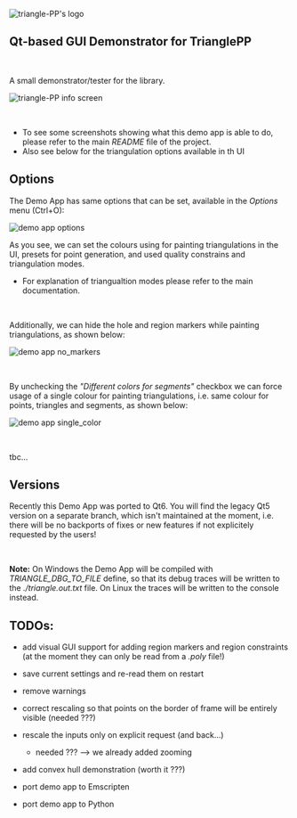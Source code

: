 ![triangle-PP's logo](../triangle-PP-sm.jpg) 
<!-- img src="../triangle-PP-sm.jpg" alt="triangle-PP's logo" width="160"/ -->
## Qt-based GUI Demonstrator for TrianglePP
<br>

A small demonstrator/tester for the library.
<br>

![triangle-PP info screen](./triangle-PP-info-screen.jpg) 

<br>

 - To see some screenshots showing what this demo app is able to do, please refer to the main *README* file of the project.
 - Also see below for the triangulation options available in th UI

## Options
The Demo App has same options that can be set, available in the *Options* menu (Ctrl+O):

![demo app options](./demo-app-options.jpg)

As you see, we can set the colours using for painting triangulations in the UI, presets for point generation, and used quality constrains and triangulation modes. 
 - For explanation of triangualtion modes please refer to the main documentation.

<br>

Additionally, we can hide the hole and region markers while painting triangulations, as shown below:

![demo app no_markers](./triangle-PP-hide-markers.jpg)

<br>

By unchecking the *"Different colors for segments"* checkbox we can force usage of a single colour for painting triangulations, i.e. same colour for points, triangles and segments, as shown below:

![demo app single_color](./triangle-PP-same-segment-color.jpg)

<br>

tbc...


## Versions
Recently this Demo App was ported to Qt6. You will find the legacy Qt5 version on a separate branch, which isn't maintained at the moment, 
i.e. there will be no backports of fixes or new features if not explicitely requested by the users!

<br>

**Note:** On Windows the Demo App will be compiled with *TRIANGLE_DBG_TO_FILE* define, so that its debug traces will be written to the *./triangle.out.txt* file. 
On Linux the traces will be written to the console instead.

## TODOs:

 - add visual GUI support for adding region markers and region constraints (at the moment they can only be read from a *.poly* file!)
 - save current settings and re-read them on restart

 - remove warnings
 - correct rescaling so that points on the border of frame will be entirely visible (needed ???)
 - rescale the inputs only on explicit request (and back...) 
   - needed ??? --> we already added zooming
 
 - add convex hull demonstration (worth it ???)

 - port demo app to Emscripten
 - port demo app to Python

